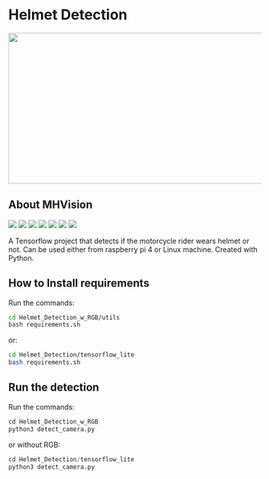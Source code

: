# Helmet Detection

<p align="center">
  <img width="1000" height="300" src="https://user-images.githubusercontent.com/36128807/145789823-586c4b98-a606-456a-a515-eae0b88f78cb.jpeg">
</p>

## About MHVision


[![](https://img.shields.io/badge/Visit-inAccel-darkblue)](https://inaccel.com/)
[![](https://img.shields.io/badge/Python-3.8-blue)](https://www.python.org/)
[![](https://img.shields.io/badge/Tensorflow-2.7.0-orange)](https://www.tensorflow.org/)
[![](https://img.shields.io/badge/NumPy-1.21.1-lightblue)](https://numpy.org/)
[![](https://img.shields.io/badge/Pandas-1.3.2-darkblue)](https://pandas.pydata.org/)
[![](https://img.shields.io/badge/OpenCV-4.5.4-brightgreen)](https://opencv.org/)
[![](https://img.shields.io/badge/Pillow-8.3.2-9cf)](https://pillow.readthedocs.io/en/stable/)

A Tensorflow project that detects if the motorcycle rider wears helmet or not. Can be used either from raspberry pi 4 or Linux machine. Created with Python.

## How to Install requirements

Run the commands:

```sh
cd Helmet_Detection_w_RGB/utils
bash requirements.sh
```

or:

```sh
cd Helmet_Detection/tensorflow_lite
bash requirements.sh
```

## Run the detection

Run the commands:

```python
cd Helmet_Detection_w_RGB
python3 detect_camera.py
```

or without RGB:

```python
cd Helmet_Detection/tensorflow_lite
python3 detect_camera.py
```
